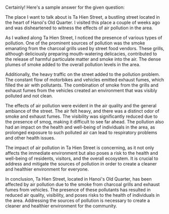 Certainly! Here's a sample answer for the given question:

The place I want to talk about is Ta Hien Street, a bustling street located in the heart of Hanoi's Old Quarter. I visited this place a couple of weeks ago and was disheartened to witness the effects of air pollution in the area.

As I walked along Ta Hien Street, I noticed the presence of various types of pollution. One of the prominent sources of pollution was the smoke emanating from the charcoal grills used by street food vendors. These grills, although deliciously preparing mouth-watering delicacies, contributed to the release of harmful particulate matter and smoke into the air. The dense plumes of smoke added to the overall pollution levels in the area.

Additionally, the heavy traffic on the street added to the pollution problem. The constant flow of motorbikes and vehicles emitted exhaust fumes, which filled the air with pollutants. The combination of smoke from the grills and exhaust fumes from the vehicles created an environment that was visibly polluted and not clean.

The effects of air pollution were evident in the air quality and the general ambiance of the street. The air felt heavy, and there was a distinct odor of smoke and exhaust fumes. The visibility was significantly reduced due to the presence of smog, making it difficult to see far ahead. The pollution also had an impact on the health and well-being of individuals in the area, as prolonged exposure to such polluted air can lead to respiratory problems and other health issues.

The impact of air pollution in Ta Hien Street is concerning, as it not only affects the immediate environment but also poses a risk to the health and well-being of residents, visitors, and the overall ecosystem. It is crucial to address and mitigate the sources of pollution in order to create a cleaner and healthier environment for everyone.

In conclusion, Ta Hien Street, located in Hanoi's Old Quarter, has been affected by air pollution due to the smoke from charcoal grills and exhaust fumes from vehicles. The presence of these pollutants has resulted in reduced air quality, visibility, and poses risks to the health of individuals in the area. Addressing the sources of pollution is necessary to create a cleaner and healthier environment for the community.
